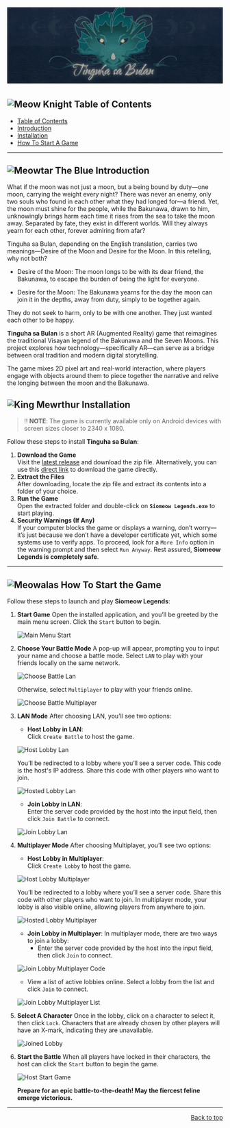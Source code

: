 <a id="readme-top"></a>
<h1 align="center">
  <img src="readmeResources/Screenshot 2025-04-13 153653.png" style="vertical-align: left">
</h1>

## ![Meow Knight](Siomeow%20Legends/Assets/GIFs/Meow_Knight_Idle.gif) Table of Contents
- [ Table of Contents](#-table-of-contents)
- [ Introduction](#-introduction)
- [ Installation](#-installation)
- [ How To Start A Game](#-how-to-start-a-game)

---
<!-- ![-----------------------------------------------------](https://raw.githubusercontent.com/andreasbm/readme/master/assets/lines/rainbow.png) -->

## ![Meowtar The Blue](Siomeow%20Legends/Assets/GIFs/Meowtar_The_Blue_Idle.gif) Introduction

What if the moon was not just a moon, but a being bound by duty—one moon, carrying the weight every night? There was never an enemy, only two souls who found in each other what they had longed for—a friend. Yet, the moon must shine for the people, while the Bakunawa, drawn to him, unknowingly brings harm each time it rises from the sea to take the moon away. Separated by fate, they exist in different worlds. Will they always yearn for each other, forever admiring from afar?

Tinguha sa Bulan, depending on the English translation, carries two meanings—Desire of the Moon and Desire for the Moon. In this retelling, why not both?

* Desire of the Moon: The moon longs to be with its dear friend, the Bakunawa, to escape the burden of being the light for everyone.

* Desire for the Moon: The Bakunawa yearns for the day the moon can join it in the depths, away from duty, simply to be together again.

They do not seek to harm, only to be with one another. They just wanted each other to be happy.

**Tinguha sa Bulan** is a short AR (Augmented Reality) game that reimagines the traditional Visayan legend of the Bakunawa and the Seven Moons. This project explores how technology—specifically AR—can serve as a bridge between oral tradition and modern digital storytelling.

The game mixes 2D pixel art and real-world interaction, where players engage with objects around them to piece together the narrative and relive the longing between the moon and the Bakunawa.

<!-- ![-----------------------------------------------------](https://raw.githubusercontent.com/andreasbm/readme/master/assets/lines/rainbow.png) -->

## ![King Mewrthur](Siomeow%20Legends/Assets/GIFs/King_Mewrthur_Idle.gif) Installation

> ‼️ **NOTE**: The game is currently available only on Android devices with screen sizes closer to 2340 x 1080.

Follow these steps to install **Tinguha sa Bulan**:

1. **Download the Game**  
   Visit the [latest release](https://github.com/BeauBeannie/tinguhasabulan) and download the zip file. Alternatively, you can use this [direct link](https://github.com/Mekuuuuu/siomeow-legends/releases/download/v1.0.0/Siomeow-Legends-v1.0.0-alpha.zip) to download the game directly.
2. **Extract the Files**  
   After downloading, locate the zip file and extract its contents into a folder of your choice.
3. **Run the Game**  
   Open the extracted folder and double-click on **`Siomeow Legends.exe`** to start playing.
4. **Security Warnings (If Any)**  
   If your computer blocks the game or displays a warning, don’t worry—it’s just because we don’t have a developer certificate yet, which some systems use to verify apps. To proceed, look for a `More Info` option in the warning prompt and then select `Run Anyway`. Rest assured, **Siomeow Legends is completely safe**.

---
<!-- ![-----------------------------------------------------](https://raw.githubusercontent.com/andreasbm/readme/master/assets/lines/rainbow.png) -->

## ![Meowalas](Siomeow%20Legends/Assets/GIFs/Meowalas_Idle.gif) How To Start the Game

Follow these steps to launch and play **Siomeow Legends**:

1. **Start Game** 
   Open the installed application, and you’ll be greeted by the main menu screen. Click the `Start` button to begin.
   
   ![Main Menu Start](Siomeow%20Legends/Assets/UI/Readme%20Essentials/Main-Menu-Start.png)

2. **Choose Your Battle Mode**
   A pop-up will appear, prompting you to input your name and choose a battle mode.
   Select `LAN` to play with your friends locally on the same network.

   ![Choose Battle Lan](Siomeow%20Legends/Assets/UI/Readme%20Essentials/Choose-Battle-Lan.png)

   Otherwise, select `Multiplayer` to play with your friends online.

   ![Choose Battle Multiplayer](Siomeow%20Legends/Assets/UI/Readme%20Essentials/Choose-Battle-Multiplayer.png)

3. **LAN Mode**
   After choosing LAN, you’ll see two options:  

   - **Host Lobby in LAN**:  
     Click `Create Battle` to host the game. 

    ![Host Lobby Lan](Siomeow%20Legends/Assets/UI/Readme%20Essentials/Create-Lobby-Lan.png)

     You’ll be redirected to a lobby where you’ll see a server code. This code is the host's IP address. Share this code with other players who want to join.

    ![Hosted Lobby Lan](Siomeow%20Legends/Assets/UI/Readme%20Essentials/Created-Lobby-Lan.png)

   - **Join Lobby in LAN**:  
     Enter the server code provided by the host into the input field, then click `Join Battle` to connect.  

    ![Join Lobby Lan](Siomeow%20Legends/Assets/UI/Readme%20Essentials/Join-Lobby-Lan.png)

4. **Multiplayer Mode**
   After choosing Multiplayer, you’ll see two options:  

   - **Host Lobby in Multiplayer**:  
     Click `Create Lobby` to host the game. 

   ![Host Lobby Multiplayer](Siomeow%20Legends/Assets/UI/Readme%20Essentials/Create-Lobby-Multiplayer.png)

     You’ll be redirected to a lobby where you’ll see a server code. Share this code with other players who want to join. In multiplayer mode, your lobby is also visible online, allowing players from anywhere to join.

   ![Hosted Lobby Multiplayer](Siomeow%20Legends/Assets/UI/Readme%20Essentials/Created-Lobby-Multiplayer.png)

   - **Join Lobby in Multiplayer**:
     In multiplayer mode, there are two ways to join a lobby:
     - Enter the server code provided by the host into the input field, then click `Join` to connect.
       
    ![Join Lobby Multiplayer Code](Siomeow%20Legends/Assets/UI/Readme%20Essentials/Join-Lobby-Multiplayer-Code.png)
     
     - View a list of active lobbies online. Select a lobby from the list and click `Join` to connect.
       
     ![Join Lobby Multiplayer List](Siomeow%20Legends/Assets/UI/Readme%20Essentials/Join-Lobby-Multiplayer-List.png)
  
   
5. **Select A Character**
   Once in the lobby, click on a character to select it, then click `Lock`. Characters that are already chosen by other players will have an X-mark, indicating they are unavailable.  

   ![Joined Lobby](Siomeow%20Legends/Assets/UI/Readme%20Essentials/Joined-Lobby.png)

6. **Start the Battle**
   When all players have locked in their characters, the host can click the `Start` button to begin the game.  

   ![Host Start Game](Siomeow%20Legends/Assets/UI/Readme%20Essentials/Host-Start-Game.png)

   **Prepare for an epic battle-to-the-death!  May the fiercest feline emerge victorious.**

---
<!-- ![-----------------------------------------------------](https://raw.githubusercontent.com/andreasbm/readme/master/assets/lines/rainbow.png) -->

<p align="right"><a href="#readme-top">Back to top</a></p>
